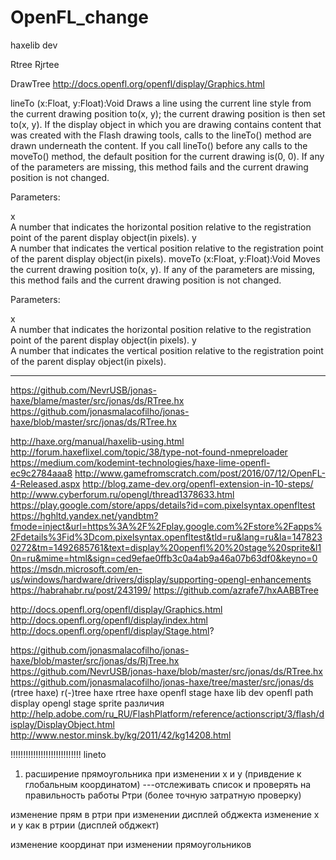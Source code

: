 # OpenFL_change
haxelib dev

Rtree
Rjrtee

DrawTree
http://docs.openfl.org/openfl/display/Graphics.html

lineTo (x:Float, y:Float):Void
Draws a line using the current line style from the current drawing position to(x, y); the current drawing position is then set to(x, y). If the display object in which you are drawing contains content that was created with the Flash drawing tools, calls to the lineTo() method are drawn underneath the content. If you call lineTo() before any calls to the moveTo() method, the default position for the current drawing is(0, 0). If any of the parameters are missing, this method fails and the current drawing position is not changed.

Parameters:

x	
A number that indicates the horizontal position relative to the registration point of the parent display object(in pixels).
y	
A number that indicates the vertical position relative to the registration point of the parent display object(in pixels).
moveTo (x:Float, y:Float):Void
Moves the current drawing position to(x, y). If any of the parameters are missing, this method fails and the current drawing position is not changed.

Parameters:

x	
A number that indicates the horizontal position relative to the registration point of the parent display object(in pixels).
y	
A number that indicates the vertical position relative to the registration point of the parent display object(in pixels).
__________________
https://github.com/NevrUSB/jonas-haxe/blame/master/src/jonas/ds/RTree.hx
https://github.com/jonasmalacofilho/jonas-haxe/blob/master/src/jonas/ds/RTree.hx

http://haxe.org/manual/haxelib-using.html
http://forum.haxeflixel.com/topic/38/type-not-found-nmepreloader
https://medium.com/kodemint-technologies/haxe-lime-openfl-ec9c2784aaa8
http://www.gamefromscratch.com/post/2016/07/12/OpenFL-4-Released.aspx
http://blog.zame-dev.org/openfl-extension-in-10-steps/
http://www.cyberforum.ru/opengl/thread1378633.html
https://play.google.com/store/apps/details?id=com.pixelsyntax.openfltest
https://hghltd.yandex.net/yandbtm?fmode=inject&url=https%3A%2F%2Fplay.google.com%2Fstore%2Fapps%2Fdetails%3Fid%3Dcom.pixelsyntax.openfltest&tld=ru&lang=ru&la=1478230272&tm=1492685761&text=display%20openfl%20%20stage%20sprite&l10n=ru&mime=html&sign=ced9efae0ffb3c0a4ab9a46a07b63df0&keyno=0
https://msdn.microsoft.com/en-us/windows/hardware/drivers/display/supporting-opengl-enhancements
https://habrahabr.ru/post/243199/
https://github.com/azrafe7/hxAABBTree

http://docs.openfl.org/openfl/display/Graphics.html
http://docs.openfl.org/openfl/display/index.html
http://docs.openfl.org/openfl/display/Stage.html?


https://github.com/jonasmalacofilho/jonas-haxe/blob/master/src/jonas/ds/RjTree.hx
https://github.com/NevrUSB/jonas-haxe/blob/master/src/jonas/ds/RTree.hx
https://github.com/jonasmalacofilho/jonas-haxe/tree/master/src/jonas/ds   (rtree haxe)
r(-)tree haxe
rtree haxe
openfl stage
haxe lib dev openfl path
display opengl  stage sprite различия
http://help.adobe.com/ru_RU/FlashPlatform/reference/actionscript/3/flash/display/DisplayObject.html
http://www.nestor.minsk.by/kg/2011/42/kg14208.html

!!!!!!!!!!!!!!!!!!!!!!!!!!!!
lineto
1) расширение прямоугольника при изменении х и у (привдение к глобальным координатом)
---отслеживать список и проверять на правильность работы Ртри (более точную затратную проверку)

изменение прям в ртри при изменении дисплей обджекта
изменение х и у как в ртрии (дисплей обджект)

изменение координат при изменении прямоугольников

